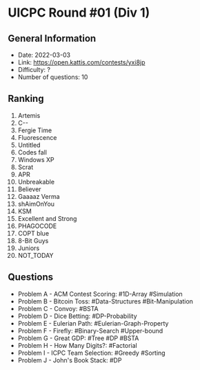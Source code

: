 # UICPC Round #01 (Div 1)
## General Information
- Date: 2022-03-03
- Link: https://open.kattis.com/contests/yxi8jp
- Difficulty: ?
- Number of questions: 10
## Ranking
1. Artemis
2. C--
3. Fergie Time
4. Fluorescence
5. Untitled
6. Codes fall
7. Windows XP
8. Scrat
9. APR
10. Unbreakable
11. Believer
12. Gaaaaz Verma
13. shAimOnYou
14. KSM
15. Excellent and Strong
16. PHAGOCODE
17. COPT blue
18. 8-Bit Guys
18. Juniors
18. NOT_TODAY
## Questions
- Problem A - ACM Contest Scoring: #1D-Array #Simulation
- Problem B - Bitcoin Toss: #Data-Structures #Bit-Manipulation
- Problem C - Convoy: #BSTA
- Problem D - Dice Betting: #DP-Probability
- Problem E - Eulerian Path: #Eulerian-Graph-Property
- Problem F - Firefly: #Binary-Search #Upper-bound
- Problem G - Great GDP: #Tree #DP #BSTA
- Problem H - How Many Digits?: #Factorial
- Problem I - ICPC Team Selection: #Greedy #Sorting
- Problem J - John's Book Stack: #DP
